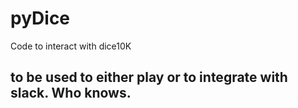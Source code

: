 # pyDice
Code to interact with dice10K


## to be used to either play or to integrate with slack. Who knows. 